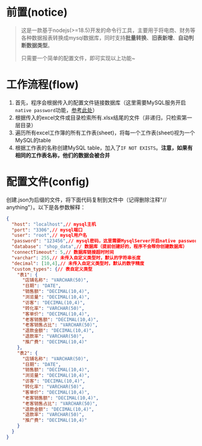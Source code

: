 # 前置(notice)

> 这是一款基于nodejs(>=18.5)开发的命令行工具，主要用于将电商、财务等各种数据报表转换成mysql数据库，同时支持**批量转换**、**旧表新增**、**自动判断数据类型**。
>
> 只需要一个简单的配置文件，即可实现以上功能~

# 工作流程(flow)
1. 首先，程序会根据传入的配置文件链接数据库（这里需要MySQL服务开启``native password``功能，[参考此处](https://blog.csdn.net/xiaohua616/article/details/139477112)）
2. 根据传入的excel文件或目录检索所有.xlsx结尾的文件（非递归，只检索第一层目录）
3. 遍历所有excel工作簿的所有工作表(sheet)，将每一个工作表(sheet)视为一个MySQL的table
4. 根据工作表的名称创建MySQL table，加入了`IF NOT EXISTS`。**注意，如果有相同的工作表名称，他们的数据会被合并**


# 配置文件(config)

创建.json为后缀的文件，将下面代码复制到文件中（记得删除注释"// anything"）。以下是各参数解释：
```json
{
  "host": "localhost",// mysql主机
  "port": "3306",// mysql端口
  "user": "root",// mysql用户名
  "password": "123456",// mysql密码，这里需要MysqlServer开启native password功能，下面会提到~
  "database": "shop_data",// 数据库（提前创建好的，程序不会帮你创建数据库）
  "connectTimeout": 5,// 数据库链接超时时间
  "varchar": 255,// 未传入自定义类型时，默认的字符串长度
  "decimal": [10,4],// 未传入自定义类型时，默认的数字精度
  "custom_types": {// 表自定义类型
    "表1": {
      "店铺名称": "VARCHAR(50)",
      "日期": "DATE",
      "销售额": "DECIMAL(10,4)",
      "浏览量": "DECIMAL(10,4)",
      "访客": "DECIMAL(10,4)",
      "转化率": "VARCHAR(50)",
      "客单价": "DECIMAL(10,4)",
      "老客销售额": "DECIMAL(10,4)",
      "老客销售占比": "VARCHAR(50)",
      "退款金额": "DECIMAL(10,4)",
      "退款率": "VARCHAR(50)",
      "推广费": "DECIMAL(10,4)"
    },
    "表2": {
      "店铺名称": "VARCHAR(50)",
      "日期": "DATE",
      "销售额": "DECIMAL(10,4)",
      "浏览量": "DECIMAL(10,4)",
      "访客": "DECIMAL(10,4)",
      "转化率": "VARCHAR(50)",
      "客单价": "DECIMAL(10,4)",
      "老客销售额": "DECIMAL(10,4)",
      "老客销售占比": "VARCHAR(50)",
      "退款金额": "DECIMAL(10,4)",
      "退款率": "VARCHAR(50)",
      "推广费": "DECIMAL(10,4)"
    }
  }
}

```
